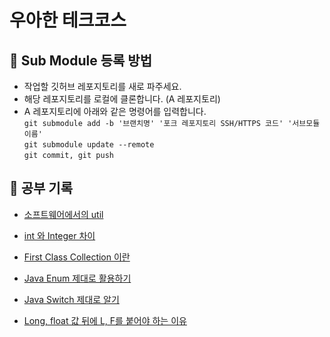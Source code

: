 # 우아한 테크코스 

## 📁 Sub Module 등록 방법

* 작업할 깃허브 레포지토리를 새로 파주세요.
* 해당 레포지토리를 로컬에 클론합니다. (A 레포지토리)
*  A 레포지토리에 아래와 같은 명령어를 입력합니다. <br>
```git submodule add -b '브랜치명' '포크 레포지토리 SSH/HTTPS 코드' '서브모듈 이름'``` <br>
```git submodule update --remote``` <br>
```git commit, git push``` <br>

## 🤔 공부 기록

* [소프트웨어에서의 util](https://github.com/almond0115/woowa-precourse/blob/main/study/util.md)

* [int 와 Integer 차이](https://github.com/almond0115/woowa-precourse/blob/main/study/integer.md)

* [First Class Collection 이란](https://github.com/almond0115/woowa-precourse/blob/main/study/collection.md)

* [Java Enum 제대로 활용하기](https://github.com/almond0115/woowa-precourse/blob/main/study/util.md)

* [Java Switch 제대로 알기](https://github.com/almond0115/woowa-precourse/blob/main/study/util.md)

* [Long, float 값 뒤에 L, F를 붙어야 하는 이유](https://github.com/almond0115/woowa-precourse/blob/main/study/util.md)